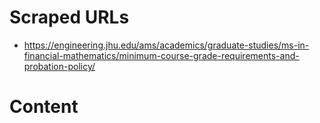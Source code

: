 # Scraped URLs
- https://engineering.jhu.edu/ams/academics/graduate-studies/ms-in-financial-mathematics/minimum-course-grade-requirements-and-probation-policy/

# Content
